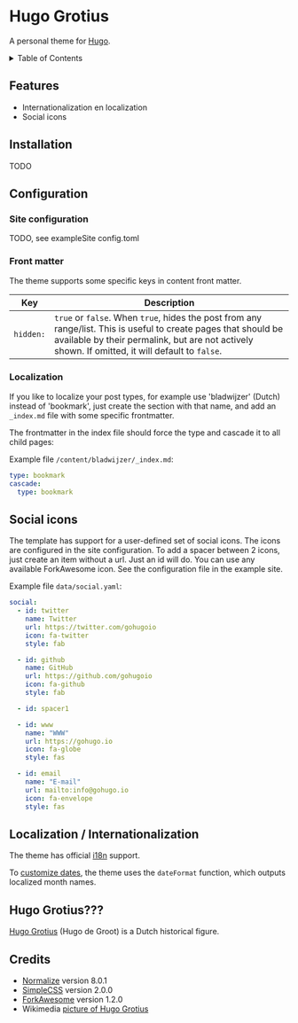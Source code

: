 # Hugo Grotius

A personal theme for [Hugo][gohugo].

<!-- START doctoc generated TOC please keep comment here to allow auto update -->
<!-- DON'T EDIT THIS SECTION, INSTEAD RE-RUN doctoc TO UPDATE -->
<details>
<summary>Table of Contents</summary>

- [Features](#features)
- [Installation](#installation)
- [Configuration](#configuration)
  - [Site configuration](#site-configuration)
  - [Front matter](#front-matter)
- [IndieWeb Posts](#indieweb-posts)
  - [Sections](#sections)
  - [Localization](#localization)
- [Hugo Grotius???](#hugo-grotius)
- [Social icons](#social-icons)
- [Localization / Internationalization](#localization--internationalization)
- [Credits](#credits)

</details>
<!-- END doctoc generated TOC please keep comment here to allow auto update -->

## Features

- Internationalization en localization
- Social icons

## Installation

TODO

## Configuration

### Site configuration

TODO, see exampleSite config.toml

### Front matter

The theme supports some specific keys in content front matter.

Key | Description
--- | ---
`hidden:` | `true` or `false`. When `true`, hides the post from any range/list. This is useful to create pages that should be available by their permalink, but are not actively shown. If omitted, it will default to `false`.

### Localization

If you like to localize your post types, for example use 'bladwijzer' (Dutch) instead of 'bookmark', just create the section with that name, and add an `_index.md` file with some specific frontmatter.

The frontmatter in the index file should force the type and cascade it to all child pages:

Example file `/content/bladwijzer/_index.md`:

```yaml
type: bookmark
cascade:
  type: bookmark
```

## Social icons

The template has support for a user-defined set of social icons.
The icons are configured in the site configuration.
To add a spacer between 2 icons, just create an item without a url. Just an id will do.
You can use any available ForkAwesome icon.
See the configuration file in the example site.

Example file `data/social.yaml`:

```yaml
social:
  - id: twitter
    name: Twitter
    url: https://twitter.com/gohugoio
    icon: fa-twitter
    style: fab

  - id: github
    name: GitHub
    url: https://github.com/gohugoio
    icon: fa-github
    style: fab

  - id: spacer1

  - id: www
    name: "WWW"
    url: https://gohugo.io
    icon: fa-globe
    style: fas

  - id: email
    name: "E-mail"
    url: mailto:info@gohugo.io
    icon: fa-envelope
    style: fas
```

## Localization / Internationalization

The theme has official [i18n](https://gohugo.io/functions/i18n/) support.

To [customize dates](https://gohugo.io/content-management/multilingual/#customize-dates), the theme uses the `dateFormat` function, which outputs localized month names.

## Hugo Grotius???

[Hugo Grotius](https://en.wikipedia.org/wiki/Hugo_Grotius) (Hugo de Groot) is a Dutch historical figure.

## Credits

- [Normalize](https://necolas.github.io/normalize.css/) version 8.0.1
- [SimpleCSS](https://simplecss.org/) version 2.0.0
- [ForkAwesome](https://forkaweso.me/) version 1.2.0
- Wikimedia [picture of Hugo Grotius](https://commons.wikimedia.org/wiki/File:Michiel_Jansz_van_Mierevelt_-_Hugo_Grotius.jpg)

[gohugo]: https://gohugo.io/
[indieweb]: https://indieweb.org/
[hugo-sections]: https://gohugo.io/content-management/sections/
[hugo-content-type]: https://gohugo.io/content-management/types/
[iw-note]: https://indieweb.org/note
[iw-article]: https://indieweb.org/article
[iw-like]: https://indieweb.org/like
[iw-bookmark]: https://indieweb.org/nbookmark
